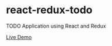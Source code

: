 # react-redux-todo
TODO Application using React and Redux

<a href="http://projects.weather-map.kunjimeena.com">Live Demo</a>
